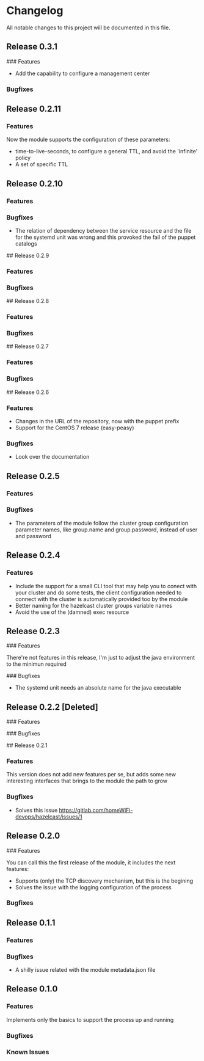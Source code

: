 # Changelog

All notable changes to this project will be documented in this file.

## Release 0.3.1

### Features

* Add the capability to configure a management center

### Bugfixes

## Release 0.2.11

### Features
Now the module supports the configuration of these parameters:

* time-to-live-seconds, to configure a general TTL, and avoid the 'infinite' policy
* A set of specific TTL

## Release 0.2.10

### Features

### Bugfixes

* The relation of dependency between the service resource and the file for the systemd unit was wrong and this provoked the fail of the puppet catalogs

## Release 0.2.9

### Features

### Bugfixes

## Release 0.2.8

### Features

### Bugfixes

## Release 0.2.7

### Features

### Bugfixes

## Release 0.2.6

### Features

* Changes in the URL of the repository, now with the puppet prefix
* Support for the CentOS 7 release (easy-peasy)

### Bugfixes

* Look over the documentation

## Release 0.2.5

### Features

### Bugfixes

* The parameters of the module follow the cluster group configuration parameter names, like group.name and group.password, instead of user and password

## Release 0.2.4

### Features

* Include the support for a small CLI tool that may help you to conect with your cluster and do some tests, the client configuration needed to connect with the cluster is automatically provided too by the module
* Better naming for the hazelcast cluster groups variable names
* Avoid the use of the (damned) exec resource

## Release 0.2.3

### Features

There're not features in this release, I'm just to adjust the java environment to the minimun required

### Bugfixes

* The systemd unit needs an absolute name for the java executable

## Release 0.2.2 [Deleted]

### Features

### Bugfixes

## Release 0.2.1

### Features

This version does not add new features per se, but adds some new interesting interfaces that brings to the module the path to grow

### Bugfixes

* Solves this issue <https://gitlab.com/homeWiFi-devops/hazelcast/issues/1>

## Release 0.2.0

### Features

You can call this the first release of the module, it includes the next features:

* Supports (only) the TCP discovery mechanism, but this is the begining
* Solves the issue with the logging configuration of the process

### Bugfixes

## Release 0.1.1

### Features

### Bugfixes

* A shilly issue related with the module metadata.json file

## Release 0.1.0

### Features

Implements only the basics to support the process up and running

### Bugfixes

### Known Issues
